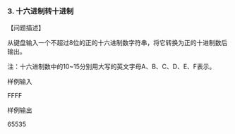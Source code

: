 ### 3. 十六进制转十进制

【问题描述】

从键盘输入一个不超过8位的正的十六进制数字符串，将它转换为正的十进制数后输出。

注：十六进制数中的10~15分别用大写的英文字母A、B、C、D、E、F表示。

样例输入

FFFF

样例输出

65535